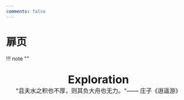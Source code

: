 ```yaml
---
comments: false
---
```


# 扉页

!!! note "" 
    <br><br>
    <div align="center" style="font-size:30px;font-weight:bold">
        Exploration
    </div>
    <div align="center" style="font-size:16px">
       "且夫水之积也不厚，则其负大舟也无力。"—— 庄子《逍遥游》
    </div>
    <br><br><br>
